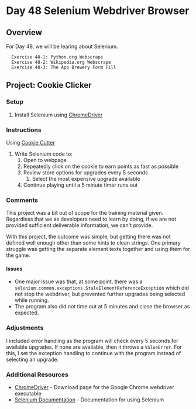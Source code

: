 # Day 48 Selenium Webdriver Browser

## Overview

For Day 48, we will be learing about Selenium.

      Exercise 48-1: Python.org Webscrape
      Exercise 48-2: Wikipedia.org Webscrape
      Exercise 48-3: The App Brewery Form Fill

## Project: Cookie Clicker

### Setup

1. Install Selenium using [ChromeDriver](https://chromedriver.chromium.org/downloads)

### Instructions

Using [Cookie Cutter](http://orteil.dashnet.org/experiments/cookie/)

   1. Write Selenium code to:
      1. Open to webpage
      2. Repeatedly click on the cookie to earn points as fast as possible
      3. Review store options for upgrades every 5 seconds
         1. Select the most expensive upgrade available
      4. Continue playing until a 5 minute timer runs out

### Comments

This project was a bit out of scope for the training material given. Regardless that we as developers need to learn by doing, if we are not provided sufficient deliverable information, we can't provide.

With this project, the outcome was simple, but getting there was not defined well enough other than some hints to clean strings. One primary struggle was getting the separate element texts together and using them for the game.

#### Issues

- One major issue was that, at some point, there was a `selenium.common.exceptions.StaleElementReferenceException` which did not stop the webdriver, but prevented further upgrades being selected while running.
- The program also did not time out at 5 minutes and close the browser as expected.

### Adjustments

I included error handling as the program will check every 5 seconds for available upgrades. If none are available, then it throws a `ValueError`. For this, I set the exception handling to continue with the program instead of selecting an upgrade.

### Additional Resources

- [ChromeDriver](https://chromedriver.chromium.org/downloads) - Download page for the Google Chrome webdriver executable
- [Selenium Documentation](https://selenium-python.readthedocs.io/) - Documentation for using Selenium
